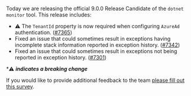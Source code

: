 Today we are releasing the official 9.0.0 Release Candidate of the `dotnet monitor` tool. This release includes:

- ⚠️ The `TenantId` property is now required when configuring `AzureAd` authentication. ([#7365](https://github.com/dotnet/dotnet-monitor/pull/7365))
- Fixed an issue that could sometimes result in exceptions having incomplete stack information reported in exception history. ([#7342](https://github.com/dotnet/dotnet-monitor/pull/7342))
- Fixed an issue that could sometimes result in exceptions not being reported in exception history. ([#7301](https://github.com/dotnet/dotnet-monitor/pull/7301))

\*⚠️ **_indicates a breaking change_**

If you would like to provide additional feedback to the team [please fill out this survey](https://aka.ms/dotnet-monitor-survey?src=rn).